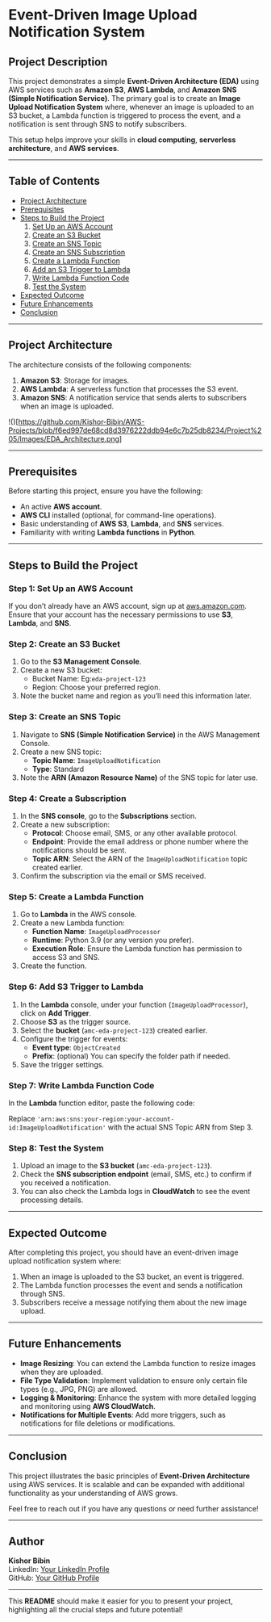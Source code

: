 # Event-Driven Image Upload Notification System

## Project Description

This project demonstrates a simple **Event-Driven Architecture (EDA)** using AWS services such as **Amazon S3**, **AWS Lambda**, and **Amazon SNS (Simple Notification Service)**. The primary goal is to create an **Image Upload Notification System** where, whenever an image is uploaded to an S3 bucket, a Lambda function is triggered to process the event, and a notification is sent through SNS to notify subscribers.

This setup helps improve your skills in **cloud computing**, **serverless architecture**, and **AWS services**.

---

## Table of Contents
- [Project Architecture](#project-architecture)
- [Prerequisites](#prerequisites)
- [Steps to Build the Project](#steps-to-build-the-project)
  1. [Set Up an AWS Account](#step-1-set-up-an-aws-account)
  2. [Create an S3 Bucket](#step-2-create-an-s3-bucket)
  3. [Create an SNS Topic](#step-3-create-an-sns-topic)
  4. [Create an SNS Subscription](#step-4-create-a-subscription)
  5. [Create a Lambda Function](#step-5-create-a-lambda-function)
  6. [Add an S3 Trigger to Lambda](#step-6-add-s3-trigger)
  7. [Write Lambda Function Code](#step-7-write-lambda-function-code)
  8. [Test the System](#step-8-test-the-system)
- [Expected Outcome](#expected-outcome)
- [Future Enhancements](#future-enhancements)
- [Conclusion](#conclusion)

---

## Project Architecture

The architecture consists of the following components:

1. **Amazon S3**: Storage for images.
2. **AWS Lambda**: A serverless function that processes the S3 event.
3. **Amazon SNS**: A notification service that sends alerts to subscribers when an image is uploaded.

!()[https://github.com/Kishor-Bibin/AWS-Projects/blob/f6ed997de68cd8d3976222ddb94e6c7b25db8234/Project%205/Images/EDA_Architecture.png]


---

## Prerequisites

Before starting this project, ensure you have the following:

- An active **AWS account**.
- **AWS CLI** installed (optional, for command-line operations).
- Basic understanding of **AWS S3**, **Lambda**, and **SNS** services.
- Familiarity with writing **Lambda functions** in **Python**.

---

## Steps to Build the Project

### Step 1: Set Up an AWS Account

If you don’t already have an AWS account, sign up at [aws.amazon.com](https://aws.amazon.com/). Ensure that your account has the necessary permissions to use **S3**, **Lambda**, and **SNS**.

### Step 2: Create an S3 Bucket

1. Go to the **S3 Management Console**.
2. Create a new S3 bucket:
   - Bucket Name: Eg:`eda-project-123`
   - Region: Choose your preferred region.
3. Note the bucket name and region as you’ll need this information later.

### Step 3: Create an SNS Topic

1. Navigate to **SNS (Simple Notification Service)** in the AWS Management Console.
2. Create a new SNS topic:
   - **Topic Name**: `ImageUploadNotification`
   - **Type**: Standard
3. Note the **ARN (Amazon Resource Name)** of the SNS topic for later use.

### Step 4: Create a Subscription

1. In the **SNS console**, go to the **Subscriptions** section.
2. Create a new subscription:
   - **Protocol**: Choose email, SMS, or any other available protocol.
   - **Endpoint**: Provide the email address or phone number where the notifications should be sent.
   - **Topic ARN**: Select the ARN of the `ImageUploadNotification` topic created earlier.
3. Confirm the subscription via the email or SMS received.

### Step 5: Create a Lambda Function

1. Go to **Lambda** in the AWS console.
2. Create a new Lambda function:
   - **Function Name**: `ImageUploadProcessor`
   - **Runtime**: Python 3.9 (or any version you prefer).
   - **Execution Role**: Ensure the Lambda function has permission to access S3 and SNS.
3. Create the function.

### Step 6: Add S3 Trigger to Lambda

1. In the **Lambda** console, under your function (`ImageUploadProcessor`), click on **Add Trigger**.
2. Choose **S3** as the trigger source.
3. Select the **bucket** (`amc-eda-project-123`) created earlier.
4. Configure the trigger for events:
   - **Event type**: `ObjectCreated`
   - **Prefix**: (optional) You can specify the folder path if needed.
5. Save the trigger settings.

### Step 7: Write Lambda Function Code

In the **Lambda** function editor, paste the following code:


Replace `'arn:aws:sns:your-region:your-account-id:ImageUploadNotification'` with the actual SNS Topic ARN from Step 3.

### Step 8: Test the System

1. Upload an image to the **S3 bucket** (`amc-eda-project-123`).
2. Check the **SNS subscription endpoint** (email, SMS, etc.) to confirm if you received a notification.
3. You can also check the Lambda logs in **CloudWatch** to see the event processing details.

---

## Expected Outcome

After completing this project, you should have an event-driven image upload notification system where:

1. When an image is uploaded to the S3 bucket, an event is triggered.
2. The Lambda function processes the event and sends a notification through SNS.
3. Subscribers receive a message notifying them about the new image upload.

---

## Future Enhancements

- **Image Resizing**: You can extend the Lambda function to resize images when they are uploaded.
- **File Type Validation**: Implement validation to ensure only certain file types (e.g., JPG, PNG) are allowed.
- **Logging & Monitoring**: Enhance the system with more detailed logging and monitoring using **AWS CloudWatch**.
- **Notifications for Multiple Events**: Add more triggers, such as notifications for file deletions or modifications.

---

## Conclusion

This project illustrates the basic principles of **Event-Driven Architecture** using AWS services. It is scalable and can be expanded with additional functionality as your understanding of AWS grows.

Feel free to reach out if you have any questions or need further assistance!

--- 

## Author
**Kishor Bibin**  
LinkedIn: [Your LinkedIn Profile](https://www.linkedin.com/in/kishor-bibin)  
GitHub: [Your GitHub Profile](https://github.com/your-github-profile)

---

This **README** should make it easier for you to present your project, highlighting all the crucial steps and future potential!
